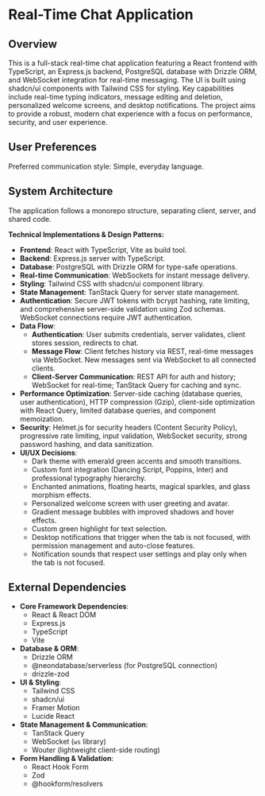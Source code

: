 # Real-Time Chat Application

## Overview

This is a full-stack real-time chat application featuring a React frontend with TypeScript, an Express.js backend, PostgreSQL database with Drizzle ORM, and WebSocket integration for real-time messaging. The UI is built using shadcn/ui components with Tailwind CSS for styling. Key capabilities include real-time typing indicators, message editing and deletion, personalized welcome screens, and desktop notifications. The project aims to provide a robust, modern chat experience with a focus on performance, security, and user experience.

## User Preferences

Preferred communication style: Simple, everyday language.

## System Architecture

The application follows a monorepo structure, separating client, server, and shared code.

**Technical Implementations & Design Patterns:**

*   **Frontend**: React with TypeScript, Vite as build tool.
*   **Backend**: Express.js server with TypeScript.
*   **Database**: PostgreSQL with Drizzle ORM for type-safe operations.
*   **Real-time Communication**: WebSockets for instant message delivery.
*   **Styling**: Tailwind CSS with shadcn/ui component library.
*   **State Management**: TanStack Query for server state management.
*   **Authentication**: Secure JWT tokens with bcrypt hashing, rate limiting, and comprehensive server-side validation using Zod schemas. WebSocket connections require JWT authentication.
*   **Data Flow**:
    *   **Authentication**: User submits credentials, server validates, client stores session, redirects to chat.
    *   **Message Flow**: Client fetches history via REST, real-time messages via WebSocket. New messages sent via WebSocket to all connected clients.
    *   **Client-Server Communication**: REST API for auth and history; WebSocket for real-time; TanStack Query for caching and sync.
*   **Performance Optimization**: Server-side caching (database queries, user authentication), HTTP compression (Gzip), client-side optimization with React Query, limited database queries, and component memoization.
*   **Security**: Helmet.js for security headers (Content Security Policy), progressive rate limiting, input validation, WebSocket security, strong password hashing, and data sanitization.
*   **UI/UX Decisions**:
    *   Dark theme with emerald green accents and smooth transitions.
    *   Custom font integration (Dancing Script, Poppins, Inter) and professional typography hierarchy.
    *   Enchanted animations, floating hearts, magical sparkles, and glass morphism effects.
    *   Personalized welcome screen with user greeting and avatar.
    *   Gradient message bubbles with improved shadows and hover effects.
    *   Custom green highlight for text selection.
    *   Desktop notifications that trigger when the tab is not focused, with permission management and auto-close features.
    *   Notification sounds that respect user settings and play only when the tab is not focused.

## External Dependencies

*   **Core Framework Dependencies**:
    *   React & React DOM
    *   Express.js
    *   TypeScript
    *   Vite
*   **Database & ORM**:
    *   Drizzle ORM
    *   @neondatabase/serverless (for PostgreSQL connection)
    *   drizzle-zod
*   **UI & Styling**:
    *   Tailwind CSS
    *   shadcn/ui
    *   Framer Motion
    *   Lucide React
*   **State Management & Communication**:
    *   TanStack Query
    *   WebSocket (`ws` library)
    *   Wouter (lightweight client-side routing)
*   **Form Handling & Validation**:
    *   React Hook Form
    *   Zod
    *   @hookform/resolvers